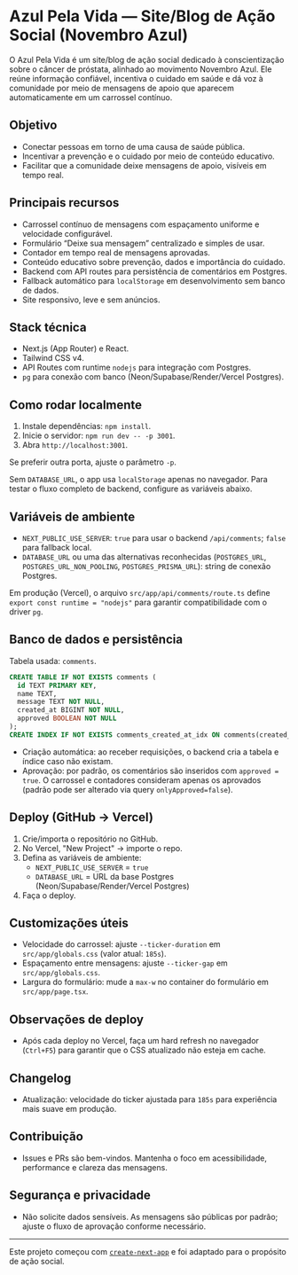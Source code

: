 # Azul Pela Vida — Site/Blog de Ação Social (Novembro Azul)

O Azul Pela Vida é um site/blog de ação social dedicado à conscientização sobre o câncer de próstata, alinhado ao movimento Novembro Azul. Ele reúne informação confiável, incentiva o cuidado em saúde e dá voz à comunidade por meio de mensagens de apoio que aparecem automaticamente em um carrossel contínuo.

## Objetivo

- Conectar pessoas em torno de uma causa de saúde pública.
- Incentivar a prevenção e o cuidado por meio de conteúdo educativo.
- Facilitar que a comunidade deixe mensagens de apoio, visíveis em tempo real.

## Principais recursos

- Carrossel contínuo de mensagens com espaçamento uniforme e velocidade configurável.
- Formulário “Deixe sua mensagem” centralizado e simples de usar.
- Contador em tempo real de mensagens aprovadas.
- Conteúdo educativo sobre prevenção, dados e importância do cuidado.
- Backend com API routes para persistência de comentários em Postgres.
- Fallback automático para `localStorage` em desenvolvimento sem banco de dados.
- Site responsivo, leve e sem anúncios.

## Stack técnica

- Next.js (App Router) e React.
- Tailwind CSS v4.
- API Routes com runtime `nodejs` para integração com Postgres.
- `pg` para conexão com banco (Neon/Supabase/Render/Vercel Postgres).

## Como rodar localmente

1. Instale dependências: `npm install`.
2. Inicie o servidor: `npm run dev -- -p 3001`.
3. Abra `http://localhost:3001`.

Se preferir outra porta, ajuste o parâmetro `-p`.

Sem `DATABASE_URL`, o app usa `localStorage` apenas no navegador. Para testar o fluxo completo de backend, configure as variáveis abaixo.

## Variáveis de ambiente

- `NEXT_PUBLIC_USE_SERVER`: `true` para usar o backend `/api/comments`; `false` para fallback local.
- `DATABASE_URL` ou uma das alternativas reconhecidas (`POSTGRES_URL`, `POSTGRES_URL_NON_POOLING`, `POSTGRES_PRISMA_URL`): string de conexão Postgres.

Em produção (Vercel), o arquivo `src/app/api/comments/route.ts` define `export const runtime = "nodejs"` para garantir compatibilidade com o driver `pg`.

## Banco de dados e persistência

Tabela usada: `comments`.

```sql
CREATE TABLE IF NOT EXISTS comments (
  id TEXT PRIMARY KEY,
  name TEXT,
  message TEXT NOT NULL,
  created_at BIGINT NOT NULL,
  approved BOOLEAN NOT NULL
);
CREATE INDEX IF NOT EXISTS comments_created_at_idx ON comments(created_at);
```

- Criação automática: ao receber requisições, o backend cria a tabela e índice caso não existam.
- Aprovação: por padrão, os comentários são inseridos com `approved = true`. O carrossel e contadores consideram apenas os aprovados (padrão pode ser alterado via query `onlyApproved=false`).

## Deploy (GitHub → Vercel)

1. Crie/importa o repositório no GitHub.
2. No Vercel, "New Project" → importe o repo.
3. Defina as variáveis de ambiente:
   - `NEXT_PUBLIC_USE_SERVER` = `true`
   - `DATABASE_URL` = URL da base Postgres (Neon/Supabase/Render/Vercel Postgres)
4. Faça o deploy.

## Customizações úteis

- Velocidade do carrossel: ajuste `--ticker-duration` em `src/app/globals.css` (valor atual: `185s`).
- Espaçamento entre mensagens: ajuste `--ticker-gap` em `src/app/globals.css`.
- Largura do formulário: mude a `max-w` no container do formulário em `src/app/page.tsx`.

## Observações de deploy

- Após cada deploy no Vercel, faça um hard refresh no navegador (`Ctrl+F5`) para garantir que o CSS atualizado não esteja em cache.

## Changelog

- Atualização: velocidade do ticker ajustada para `185s` para experiência mais suave em produção.

## Contribuição

- Issues e PRs são bem-vindos. Mantenha o foco em acessibilidade, performance e clareza das mensagens.

## Segurança e privacidade

- Não solicite dados sensíveis. As mensagens são públicas por padrão; ajuste o fluxo de aprovação conforme necessário.

---

Este projeto começou com [`create-next-app`](https://nextjs.org/docs/app/api-reference/cli/create-next-app) e foi adaptado para o propósito de ação social.
